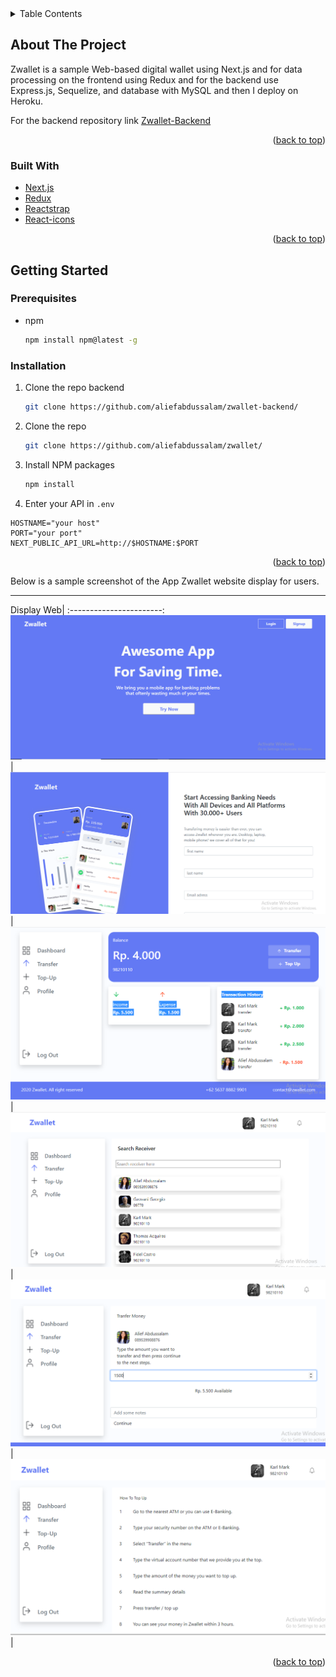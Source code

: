 <details>
  <summary>Table Contents</summary>
  <ol>
    <li>
      <a href="#about-the-project">About The Project</a>
      <ul>
        <li><a href="#built-with">Built With</a></li>
      </ul>
    </li>
    <li>
      <a href="#getting-started">Getting Started</a>
      <ul>
        <li><a href="#prerequisites">Prerequisites</a></li>
        <li><a href="#installation">Installation</a></li>
      </ul>
    </li>
    <li><a href="#gallery">Gallery</a></li>
  </ol>
</details>



<!-- ABOUT THE PROJECT -->
## About The Project


Zwallet is a sample Web-based digital wallet using Next.js and for data processing on the frontend using Redux and for the backend use Express.js, Sequelize, and database with MySQL and then I deploy on Heroku.

For the backend repository link [Zwallet-Backend](https://github.com/aliefabdussalam/zwallet-backend)

<p align="right">(<a href="#top">back to top</a>)</p>



### Built With

* [Next.js](https://nextjs.org/)
* [Redux](https://redux.js.org/)
* [Reactstrap](https://reactstrap.github.io/)
* [React-icons](https://react-icons.github.io/)

<p align="right">(<a href="#top">back to top</a>)</p>



<!-- GETTING STARTED -->
## Getting Started

### Prerequisites

* npm
  ```sh
  npm install npm@latest -g
  ```

### Installation

1. Clone the repo backend
   ```sh
   git clone https://github.com/aliefabdussalam/zwallet-backend/
   ```
2. Clone the repo
   ```sh
   git clone https://github.com/aliefabdussalam/zwallet/
   ```
3. Install NPM packages
   ```sh
   npm install
   ```
4. Enter your API in `.env`
  ```
  HOSTNAME="your host"
  PORT="your port"
  NEXT_PUBLIC_API_URL=http://$HOSTNAME:$PORT
   ```

<p align="right">(<a href="#top">back to top</a>)</p>


Below is a sample screenshot of the App Zwallet website display for users.

---------------------------------------------------
Display Web|
:-----------------------:
![](img/landingpage.PNG)|
![](img/signup.PNG)|
![](img/dashboard.PNG)|
![](img/transfer.PNG)|
![](img/transfernext.PNG)|
![](img/topup.PNG)|


<p align="right">(<a href="#top">back to top</a>)</p>
